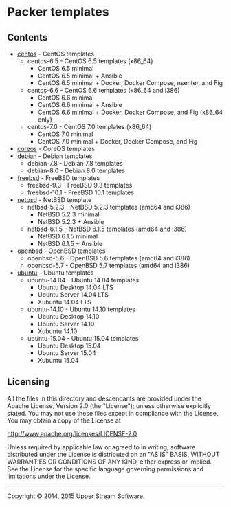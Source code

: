 # Packer templates

## Contents

* [centos](centos/README.mdown) - CentOS templates
	* centos-6.5 - CentOS 6.5 templates (x86_64)
		* CentOS 6.5 minimal
		* CentOS 6.5 minimal + Ansible
		* CentOS 6.5 minimal + Docker, Docker Compose, nsenter, and Fig
	* centos-6.6 - CentOS 6.6 templates (x86_64 and i386)
		* CentOS 6.6 minimal
		* CentOS 6.6 minimal + Ansible
		* CentOS 6.6 minimal + Docker, Docker Compose, and Fig (x86_64 only)
	* centos-7.0 - CentOS 7.0 templates (x86_64)
		* CentOS 7.0 minimal
		* CentOS 7.0 minimal + Docker, Docker Compose, and Fig
* [coreos](coreos/README.mdown) - CoreOS templates
* [debian](debian/README.mdown) - Debian templates
	* debian-7.8 - Debian 7.8 templates
	* debian-8.0 - Debian 8.0 templates
* [freebsd](freebsd/README.mdown) - FreeBSD templates
	* freebsd-9.3 - FreeBSD 9.3 templates
	* freebsd-10.1 - FreeBSD 10.1 templates
* [netbsd](netbsd/README.mdown) - NetBSD template
	* netbsd-5.2.3 - NetBSD 5.2.3 templates (amd64 and i386)
		* NetBSD 5.2.3 minimal
		* NetBSD 5.2.3 + Ansible
	* netbsd-6.1.5 - NetBSD 6.1.5 templates (amd64 and i386)
		* NetBSD 6.1.5 minimal
		* NetBSD 6.1.5 + Ansible
* [openbsd](openbsd/README.mdown) - OpenBSD templates
	* openbsd-5.6 - OpenBSD 5.6 templates (amd64 and i386)
	* openbsd-5.7 - OpenBSD 5.7 templates (amd64 and i386)
* [ubuntu](ubuntu/README.mdown) - Ubuntu templates
	* ubuntu-14.04 - Ubuntu 14.04 templates
		* Ubuntu Desktop 14.04 LTS
		* Ubuntu Server 14.04 LTS
		* Xubuntu 14.04 LTS
	* ubuntu-14.10 - Ubuntu 14.10 templates
		* Ubuntu Desktop 14.10
		* Ubuntu Server 14.10
		* Xubuntu 14.10
	* ubuntu-15.04 - Ubuntu 15.04 templates
		* Ubuntu Desktop 15.04
		* Ubuntu Server 15.04
		* Xubuntu 15.04


## Licensing

All the files in this directory and descendants are provided under the Apache License,
Version 2.0 (the "License"); unless otherwise explicitly stated.  You may not use these
files except in compliance with the License.  You may obtain a copy of the License at

   <http://www.apache.org/licenses/LICENSE-2.0>

Unless required by applicable law or agreed to in writing, software distributed under
the License is distributed on an "AS IS" BASIS, WITHOUT WARRANTIES OR CONDITIONS OF ANY
KIND, either express or implied.  See the License for the specific language governing
permissions and limitations under the License.

- - -

Copyright &copy; 2014, 2015 Upper Stream Software.
